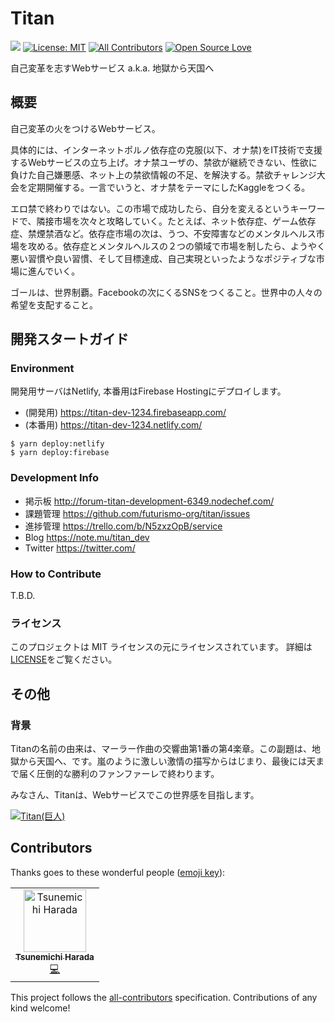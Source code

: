Titan
===

![](https://img.shields.io/github/issues/futurismo-org/titan.svg)
[![License: MIT](https://img.shields.io/badge/License-MIT-yellow.svg)](https://opensource.org/licenses/MIT)
[![All Contributors](https://img.shields.io/badge/all_contributors-1-orange.svg?style=flat-square)](#contributors)
[![Open Source Love](https://badges.frapsoft.com/os/v3/open-source.svg?v=103)](https://github.com/futurismo-org/titan)

自己変革を志すWebサービス a.k.a. 地獄から天国へ

## 概要

自己変革の火をつけるWebサービス。

具体的には、インターネットポルノ依存症の克服(以下、オナ禁)をIT技術で支援するWebサービスの立ち上げ。オナ禁ユーザの、禁欲が継続できない、性欲に負けた自己嫌悪感、ネット上の禁欲情報の不足、を解決する。禁欲チャレンジ大会を定期開催する。一言でいうと、オナ禁をテーマにしたKaggleをつくる。

エロ禁で終わりではない。この市場で成功したら、自分を変えるというキーワードで、隣接市場を次々と攻略していく。たとえば、ネット依存症、ゲーム依存症、禁煙禁酒など。依存症市場の次は、うつ、不安障害などのメンタルヘルス市場を攻める。依存症とメンタルヘルスの２つの領域で市場を制したら、ようやく悪い習慣や良い習慣、そして目標達成、自己実現といったようなポジティブな市場に進んでいく。

ゴールは、世界制覇。Facebookの次にくるSNSをつくること。世界中の人々の希望を支配すること。

## 開発スタートガイド

### Environment

開発用サーバはNetlify, 本番用はFirebase Hostingにデプロイします。

* (開発用) https://titan-dev-1234.firebaseapp.com/
* (本番用) https://titan-dev-1234.netlify.com/

```
$ yarn deploy:netlify
$ yarn deploy:firebase
```

### Development Info

* 掲示板 http://forum-titan-development-6349.nodechef.com/
* 課題管理 https://github.com/futurismo-org/titan/issues
* 進捗管理 https://trello.com/b/N5zxzOpB/service
* Blog https://note.mu/titan_dev
* Twitter https://twitter.com/

### How to Contribute

T.B.D.

### ライセンス

このプロジェクトは MIT ライセンスの元にライセンスされています。 
詳細は[LICENSE](https://github.com/futurismo-org/titan/blob/master/LICENSE)をご覧ください。

## その他

### 背景

Titanの名前の由来は、マーラー作曲の交響曲第1番の第4楽章。この副題は、地獄から天国へ、です。嵐のように激しい激情の描写からはじまり、最後には天まで届く圧倒的な勝利のファンファーレで終わります。

みなさん、Titanは、Webサービスでこの世界感を目指します。

[![Titan(巨人)](http://img.youtube.com/vi/yb6J5BrPRdo/0.jpg)](https://www.youtube.com/watch?v=yb6J5BrPRdo)

## Contributors

Thanks goes to these wonderful people ([emoji key](https://allcontributors.org/docs/en/emoji-key)):

<!-- ALL-CONTRIBUTORS-LIST:START - Do not remove or modify this section -->
<!-- prettier-ignore -->
<table><tr><td align="center"><a href="https://futurismo.biz/"><img src="https://avatars1.githubusercontent.com/u/760627?v=4" width="100px;" alt="Tsunemichi Harada"/><br /><sub><b>Tsunemichi Harada</b></sub></a><br /><a href="https://github.com/futurismo-org/titan/commits?author=tsu-nera" title="Code">💻</a></td></tr></table>

<!-- ALL-CONTRIBUTORS-LIST:END -->

This project follows the [all-contributors](https://github.com/all-contributors/all-contributors) specification. Contributions of any kind welcome!
